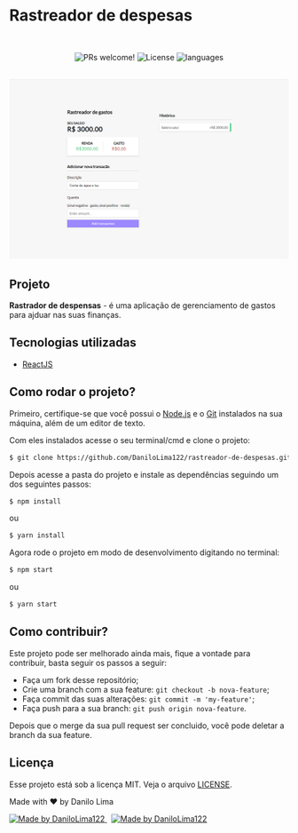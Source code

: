 # Rastreador de despesas

<br/>

<p align="center">
 <img src="https://img.shields.io/static/v1?label=PRs&message=welcome&color=43BD15&labelColor=535353" alt="PRs welcome!" />

  <img alt="License" src="https://img.shields.io/static/v1?label=license&message=MIT&color=43BD15&labelColor=535353">

  <img alt="languages" src="https://img.shields.io/github/languages/count/DaniloLima122/rastreador-de-despesas?color=43BD15">

</p>


<br/>


<img src="https://github.com/DaniloLima122/rastreador-de-despesas/blob/master/tracker.PNG"/>

## Projeto

**Rastrador de despensas** - é uma aplicação de gerenciamento de gastos para ajduar nas suas finanças.

## Tecnologias utilizadas

- [ReactJS](https://pt-br.reactjs.org/)


## Como rodar o projeto?

Primeiro, certifique-se que você possui o [Node.js](https://nodejs.org/en/) e o [Git](https://git-scm.com/) instalados na sua máquina, além de um editor de texto.

Com eles instalados acesse o seu terminal/cmd e clone o projeto:

```bash
$ git clone https://github.com/DaniloLima122/rastreador-de-despesas.git
```

Depois acesse a pasta do projeto e instale as dependências seguindo um dos seguintes passos:

```bash
$ npm install
```
ou

```bash
$ yarn install
```

Agora rode o projeto em modo de desenvolvimento digitando no terminal:

```bash
$ npm start
```

ou

```bash
$ yarn start
```

## Como contribuir?

Este projeto pode ser melhorado ainda mais, fique a vontade para contribuir, basta seguir os passos a seguir:

- Faça um fork desse repositório;
- Crie uma branch com a sua feature: `git checkout -b nova-feature`;
- Faça commit das suas alterações: `git commit -m 'my-feature'`;
- Faça push para a sua branch: `git push origin nova-feature`.

Depois que o merge da sua pull request ser concluido, você pode deletar a branch da sua feature.

## Licença

Esse projeto está sob a licença MIT. Veja o arquivo [LICENSE](LICENSE.md).


Made with ♥ by Danilo Lima

<a href="https://www.linkedin.com/in/danilolma/">
  <img alt="Made by DaniloLima122" src="https://img.shields.io/badge/-LinkedIn-blue?style=flat&logo=Linkedin&logoColor=white&link=https://www.linkedin.com/in/danilolma/">
</a>

<a href="https://www.linkedin.com/in/danilolma/" style="margin-left: 8px;">
  <img alt="Made by DaniloLima122" src="https://img.shields.io/badge/-GitHub-black?style=flat&logo=GitHub&logoColor=white&link=https://www.linkedin.com/in/danilolma/">
</a>

